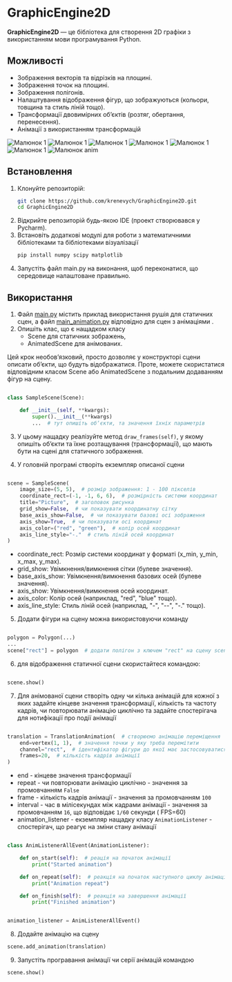 # GraphicEngine2D

**GraphicEngine2D** — це бібліотека для створення 2D графіки з використанням мови програмування Python.

## Можливості

- Зображення векторів та відрізків на площині.
- Зображення точок на площині.
- Зображення полігонів.
- Налаштування відображення фігур, що зображуються (кольори, товщина та стиль ліній тощо).
- Трансформації двовимірних обʼєктів (розтяг, обертання, перенесення).
- Анімації з використанням трансформацій

![Малюнок 1](images/img1.png)
![Малюнок 1](images/img2.png)
![Малюнок 1](images/img3.png)
![Малюнок 1](images/img6.png)
![Малюнок 1](images/img4.png)
![Малюнок 1](images/img5.png)
![Малюнок anim](images/animation.gif)

## Встановлення

1. Клонуйте репозиторій:
   ```bash
   git clone https://github.com/krenevych/GraphicEngine2D.git
   cd GraphicEngine2D
   ```
2. Відкрийте репозиторій будь-якою IDE (проект створювався у Pycharm).
3. Встановіть додаткові модулі для роботи з математичними бібліотеками та бібліотеками візуалізації
   ```bash
   pip install numpy scipy matplotlib
   ```
4. Запустіть файл main.py на виконання, щоб переконатися, що середовище налаштоване правильно.

## Використання

1. Файл [main.py](src/main.py) містить приклад використання рушія для статичних сцен, а
   файл [main_animation.py](src/main_animation.py) відповідно для сцен з анімаціями .
2. Опишіть клас, що є нащадком класу
    - Scene для статичних зображень,
    - AnimatedScene для анімованих.

Цей крок необовʼязковий, просто дозволяє у конструкторі сцени описати обʼєкти, що будуть відображатися.
Проте, можете скористатися відповідним класом Scene або AnimatedScene з подальним додаванням фігур на сцену.



```python

class SampleScene(Scene):

    def __init__(self, **kwargs):
        super().__init__(**kwargs)
        ...  # тут опишіть обʼєкти, та значення їхніх параметрів

```
3. У цьому нащадку реалізуйте метод `draw_frames(self)`, у якому опишіть обʼєкти та їхнє розтащування (трансформації), що
   мають бути на сцені для статичного зображення.


4. У головній програмі створіть екземпляр описаної сцени

```python

scene = SampleScene(
    image_size=(5, 5),  # розмір зображення: 1 - 100 пікселів
    coordinate_rect=(-1, -1, 6, 6),  # розмірність системи координат
    title="Picture",  # заголовок рисунка
    grid_show=False,  # чи показувати координатну сітку
    base_axis_show=False,  # чи показувати базові осі зображення
    axis_show=True,  # чи показувати осі координат
    axis_color=("red", "green"),  # колір осей координат
    axis_line_style="-."  # стиль ліній осей координат
)

```

- coordinate_rect: Розмір системи координат у форматі (x_min, y_min, x_max, y_max).
- grid_show: Увімкнення/вимкнення сітки (булеве значення).
- base_axis_show: Увімкнення/вимкнення базових осей (булеве значення).
- axis_show: Увімкнення/вимкнення осей координат.
- axis_color: Колір осей (наприклад, "red", "blue" тощо).
- axis_line_style: Стиль ліній осей (наприклад, "-", "--", "-." тощо).

5. Додати фігури на сцену можна використовуючи команду

```python

polygon = Polygon(...)
...
scene["rect"] = polygon  # додати полігон з ключем "rect" на сцену scene

```

6. для відображення статичної сцени скористайтеся командою:

```python

scene.show()
```

7. Для анімованої сцени створіть одну чи кілька анімацій для кожної з яких задайте кінцеве значення трансформації,
   кількість та частоту кадрів, чи повторювати анімацію циклічно та задайте спостерігача для нотифікації про події
   анімації

```python

translation = TranslationAnimation(  # створюємо анімацію переміщення
    end=vertex(1, 1),  # значення точки у яку треба перемітити
    channel="rect",  # ідентифікатор фігури до якої має застосовуватися анімація
    frames=20,  # кількість кадрів анімації
)

```

- end - кінцеве значення трансформації
- repeat - чи повторювати анімацію циклічно - значення за промовчанням `False`
- frame - кількість кадрів анімації - значення за промовчанням `100`
- interval - час в мілісекундах між кадрами анімації - значення за промовчанням `16`, що відповідає `1/60` секунди (
  FPS=60)
- animation_listener - екземпляр нащадку класу `AnimationListener` - спостерігач, що реагує на зміни стану анімації

```python

class AnimListenerAllEvent(AnimationListener):

    def on_start(self):  # реація на початок анімації
        print("Started animation")

    def on_repeat(self):  # реакція на початок наступного циклу анімації, при циклічній анімації
        print("Animation repeat")

    def on_finish(self):  # реакція на завершення анімації
        print("Finished animation")


animation_listener = AnimListenerAllEvent()

```

8. Додайте анімацію на сцену

```python
scene.add_animation(translation)
```

9. Запустіть програвання анімації чи серії анімацій командою

```python
scene.show()
```